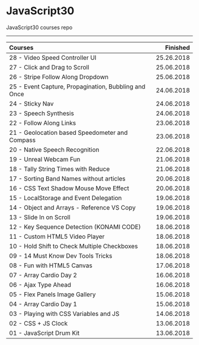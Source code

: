 # JavaScript30
JavaScript30 courses repo

--------------------------

| Courses                                                    |   Finished |
|:-----------------------------------------------------------|-----------:|
| 28 - Video Speed Controller UI                             | 25.26.2018 |
| 27 - Click and Drag to Scroll                              | 25.06.2018 |
| 26 - Stripe Follow Along Dropdown                          | 25.06.2018 |
| 25 - Event Capture, Propagination, Bubbling and Once       | 24.06.2018 |
| 24 - Sticky Nav                                            | 24.06.2018 |
| 23 - Speech Synthesis                                      | 24.06.2018 |
| 22 - Follow Along Links                                    | 23.06.2018 |
| 21 - Geolocation based Speedometer and Compass             | 23.06.2018 |
| 20 - Native Speech Recognition                             | 22.06.2018 |
| 19 - Unreal Webcam Fun                                     | 21.06.2018 |
| 18 - Tally String Times with Reduce                        | 21.06.2018 |
| 17 - Sorting Band Names without articles                   | 20.06.2018 |
| 16 - CSS Text Shadow Mouse Move Effect                     | 20.06.2018 |
| 15 - LocalStorage and Event Delegation                     | 19.06.2018 |
| 14 - Object and Arrays - Reference VS Copy                 | 19.06.2018 |
| 13 - Slide In on Scroll                                    | 19.06.2018 |
| 12 - Key Sequence Detection (KONAMI CODE)                  | 18.06.2018 |
| 11 - Custom HTML5 Video Player                             | 18.06.2018 |
| 10 - Hold Shift to Check Multiple Checkboxes               | 18.06.2018 |
| 09 - 14 Must Know Dev Tools Tricks                         | 18.06.2018 |
| 08 - Fun with HTML5 Canvas                                 | 17.06.2018 |
| 07 - Array Cardio Day 2                                    | 16.06.2018 |
| 06 - Ajax Type Ahead                                       | 16.06.2018 |
| 05 - Flex Panels Image Gallery                             | 15.06.2018 |
| 04 - Array Cardio Day 1                                    | 15.06.2018 |
| 03 - Playing with CSS Variables and JS                     | 14.06.2018 |
| 02 - CSS + JS Clock                                        | 13.06.2018 |
| 01 - JavaScript Drum Kit                                   | 13.06.2018 |
